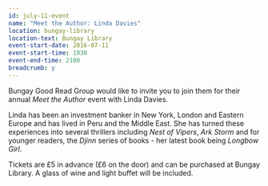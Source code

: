```yaml
---
id: july-11-event
name: "Meet the Author: Linda Davies"
location: bungay-library
location-text: Bungay Library
event-start-date: 2016-07-11
event-start-time: 1930
event-end-time: 2100
breadcrumb: y
---
```

Bungay Good Read Group would like to invite you to join them for their annual <cite>Meet the Author</cite> event with Linda Davies.

Linda has been an investment banker in New York, London and Eastern Europe and has lived in Peru and the Middle East. She has turned these experiences into several thrillers including <cite>Nest of Vipers</cite>, <cite>Ark Storm</cite> and for younger readers, the <cite>Djinn</cite> series of books - her latest book being <cite>Longbow Girl</cite>.

Tickets are £5 in advance (£6 on the door) and can be purchased at Bungay Library. A glass of wine and light buffet will be included.
